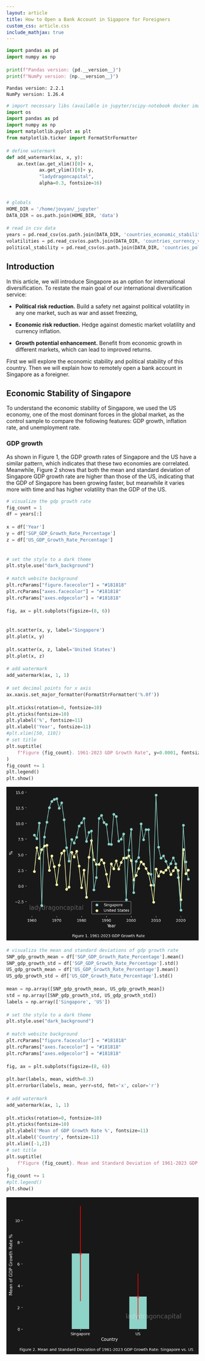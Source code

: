 ```yaml
---
layout: article
title: How to Open a Bank Account in Sigapore for Foreigners
custom_css: article.css
include_mathjax: true
---
```

```python
import pandas as pd
import numpy as np

print(f"Pandas version: {pd.__version__}")
print(f"NumPy version: {np.__version__}")

```

    Pandas version: 2.2.1
    NumPy version: 1.26.4


```python
# import necessary libs (available in jupyter/scipy-notebook docker image)
import os
import pandas as pd 
import numpy as np
import matplotlib.pyplot as plt 
from matplotlib.ticker import FormatStrFormatter

# define watermark 
def add_watermark(ax, x, y):
    ax.text(ax.get_xlim()[0]+ x,
            ax.get_ylim()[0]+ y,
            "ladydragoncapital",
            alpha=0.3, fontsize=16)


# globals
HOME_DIR = '/home/jovyan/_jupyter'
DATA_DIR = os.path.join(HOME_DIR, 'data')

# read in csv data
years = pd.read_csv(os.path.join(DATA_DIR, 'countries_economic_stability_features.csv'))
volatilities = pd.read_csv(os.path.join(DATA_DIR, 'countries_currency_volatility.csv'))
political_stability = pd.read_csv(os.path.join(DATA_DIR, 'countries_political_stability.csv')).head()
```

## Introduction ##

In this article, we will introduce Singapore as an option for international diversification. To restate the main goal of our international diversification service: 

+ **Political risk reduction.** Build a safety net against political volatility in any one market, such as war and asset freezing,
  
+ **Economic risk reduction.** Hedge against domestic market volatility and currency inflation.

+ **Growth potential enhancement.** Benefit from economic growth in different markets, which can lead to improved returns.


First we will explore the economic stability and political stability of this country. Then we will explain how to remotely open a bank account in Singapore as a foreigner. 

## Economic Stability of Singapore ##

To understand the economic stability of Singapore, we used the US economy, one of the most dominant forces in the global market, as the control sample to compare the following features: GDP growth, inflation rate, and unemployment rate. 

### GDP growth ###

As shown in Figure 1, the GDP growth rates of Singapore and the US have a similar pattern, which indicates that these two economies are correlated. Meanwhile, Figure 2 shows that both the mean and standard deviation of Singapore GDP growth rate are higher than those of the US, indicating that the GDP of Singapore has been growing faster, but meanwhile it varies more with time and has higher volatility than the GDP of the US.

```python
# visualize the gdp growth rate
fig_count = 1
df = years[:]

x = df['Year']
y = df['SGP_GDP_Growth_Rate_Percentage']
z = df['US_GDP_Growth_Rate_Percentage']


# set the style to a dark theme
plt.style.use("dark_background")

# match website background
plt.rcParams["figure.facecolor"] = "#181818"
plt.rcParams["axes.facecolor"] = "#181818"
plt.rcParams["axes.edgecolor"] = "#181818"

fig, ax = plt.subplots(figsize=(8, 6))


plt.scatter(x, y, label='Singapore')
plt.plot(x, y)

plt.scatter(x, z, label='United States')
plt.plot(x, z)

# add watermark
add_watermark(ax, 1, 1)

# set decimal points for x axis
ax.xaxis.set_major_formatter(FormatStrFormatter('%.0f'))

plt.xticks(rotation=0, fontsize=10)
plt.yticks(fontsize=10)
plt.ylabel('%', fontsize=11)
plt.xlabel('Year', fontsize=11)
#plt.xlim([50, 110])
# set title
plt.suptitle(
    f"Figure {fig_count}. 1961-2023 GDP Growth Rate", y=0.0001, fontsize=10
)
fig_count += 1
plt.legend()
plt.show()
```


    
![png](/assets/images/2025-10-01-test-blog_files/2025-10-01-test-blog_4_0.png)
    


```python
# visualiza the mean and standard deviations of gdp growth rate
SNP_gdp_growth_mean = df['SGP_GDP_Growth_Rate_Percentage'].mean()
SNP_gdp_growth_std = df['SGP_GDP_Growth_Rate_Percentage'].std()
US_gdp_growth_mean = df['US_GDP_Growth_Rate_Percentage'].mean()
US_gdp_growth_std = df['US_GDP_Growth_Rate_Percentage'].std()

mean = np.array([SNP_gdp_growth_mean, US_gdp_growth_mean])
std = np.array([SNP_gdp_growth_std, US_gdp_growth_std])
labels = np.array(['Singapore', 'US'])

# set the style to a dark theme
plt.style.use("dark_background")

# match website background
plt.rcParams["figure.facecolor"] = "#181818"
plt.rcParams["axes.facecolor"] = "#181818"
plt.rcParams["axes.edgecolor"] = "#181818"

fig, ax = plt.subplots(figsize=(8, 6))

plt.bar(labels, mean, width=0.3)
plt.errorbar(labels, mean, yerr=std, fmt='x', color='r')

# add watermark
add_watermark(ax, 1, 1)

plt.xticks(rotation=0, fontsize=10)
plt.yticks(fontsize=10)
plt.ylabel('Mean of GDP Growth Rate %', fontsize=11)
plt.xlabel('Country', fontsize=11)
plt.xlim([-1,2])
# set title
plt.suptitle(
    f"Figure {fig_count}. Mean and Standard Deviation of 1961-2023 GDP Growth Rate: Singapore vs. US", y=0.0001, fontsize=10
)
fig_count += 1
#plt.legend()
plt.show()


```


    
![png](/assets/images/2025-10-01-test-blog_files/2025-10-01-test-blog_5_0.png)
    

